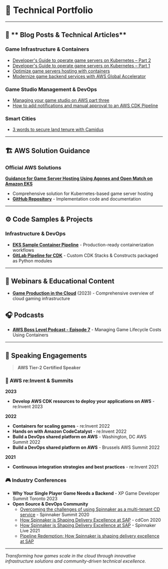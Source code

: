 # 🎯 Technical Portfolio
---

## 📝 ** Blog Posts & Technical Articles**

### **Game Infrastructure & Containers**
- [Developer's Guide to operate game servers on Kubernetes – Part 2](https://aws.amazon.com/blogs/gametech/developers-guide-to-operate-game-servers-on-kubernetes-part-2/)
- [Developer's Guide to operate game servers on Kubernetes – Part 1](https://aws.amazon.com/blogs/gametech/developers-guide-to-operate-game-servers-on-kubernetes-part-1/)
- [Optimize game servers hosting with containers](https://aws.amazon.com/blogs/gametech/optimize-game-servers-hosting-with-containers/)
- [Modernize game backend services with AWS Global Accelerator](https://aws.amazon.com/blogs/gametech/modernize-game-backend-services-with-aws-global-accelerator/)

### **Game Studio Management & DevOps**
- [Managing your game studio on AWS part three](https://aws.amazon.com/blogs/gametech/managing-your-game-studio-on-aws-part-three/)
- [How to add notifications and manual approval to an AWS CDK Pipeline](https://aws.amazon.com/blogs/devops/how-to-add-notifications-and-manual-approval-to-an-aws-cdk-pipeline/)

### **Smart Cities**
- [3 words to secure land tenure with Camidus](https://what3words.com/news/general/camidus)
---

## 🏗️ **AWS Solution Guidance**

### **Official AWS Solutions**
**[Guidance for Game Server Hosting Using Agones and Open Match on Amazon EKS](https://aws.amazon.com/solutions/guidance/game-server-hosting-using-agones-and-open-match-on-amazon-eks/)**
- Comprehensive solution for Kubernetes-based game server hosting
- **[GitHub Repository](https://github.com/aws-solutions-library-samples/guidance-for-game-server-hosting-using-agones-and-open-match-on-amazon-eks)** - Implementation code and documentation

---

## ⚙️ **Code Samples & Projects**

### **Infrastructure & DevOps**
- **[EKS Sample Container Pipeline](https://github.com/aws-samples/eks-container-pipeline-cdk-template)** - Production-ready containerization workflows
- **[GitLab Pipeline for CDK](https://github.com/aws-samples/cdk-python-module-gitlab-pipeline)** - Custom CDK Stacks & Constructs packaged as Python modules

---

## 🎥 **Webinars & Educational Content**

- **[Game Production in the Cloud](https://www.youtube.com/watch?v=XYmBbBXcAQE&t=10s)** (2023) - Comprehensive overview of cloud gaming infrastructure

## 🎧 **Podcasts**

- **[AWS Boss Level Podcast - Episode 7](https://www.youtube.com/watch?v=6UaJMW3gKS0&list=PLuGWzrvNze7IDvJplS9JaaFR1ZU8KWpAX&index=2)** - Managing Game Lifecycle Costs Using Containers

---

## 🎤 **Speaking Engagements**

> **AWS Tier-2 Certified Speaker**

### **🚀 AWS re:Invent & Summits**

**2023**
- **Develop AWS CDK resources to deploy your applications on AWS** - re:Invent 2023

**2022**
- **Containers for scaling games** - re:Invent 2022
- **Hands on with Amazon CodeCatalyst** - re:Invent 2022
- **Build a DevOps shared platform on AWS** - Washington, DC AWS Summit 2022
- **Build a DevOps shared platform on AWS** - Brussels AWS Summit 2022

**2021**
- **Continuous integration strategies and best practices** - re:Invent 2021

### 🎮 Industry Conferences
- **Why Your Single Player Game Needs a Backend** - XP Game Developer Summit Toronto 2023
- **Open Source & DevOps Community**
  - [Overcoming the challenges of using Spinnaker as a multi-tenant CD service](https://www.youtube.com/watch?v=Ed9IHsi40PI) - Spinnaker Summit 2020
  - [How Spinnaker is Shaping Delivery Excellence at SAP](https://www.youtube.com/watch?v=A9tfyrayv9M) - cdCon 2020
  - [How Spinnaker is Shaping Delivery Excellence at SAP](https://www.youtube.com/watch?v=vOHbiDK3tGU) - Spinnaker Live 2021
  - [Pipeline Redemption: How Spinnaker is shaping delivery excellence at SAP](https://blog.spinnaker.io/pipeline-redemption-how-spinnaker-is-shaping-delivery-excellence-at-sap-3b3c931b4f63)

---

*Transforming how games scale in the cloud through innovative infrastructure solutions and community-driven technical excellence.*
